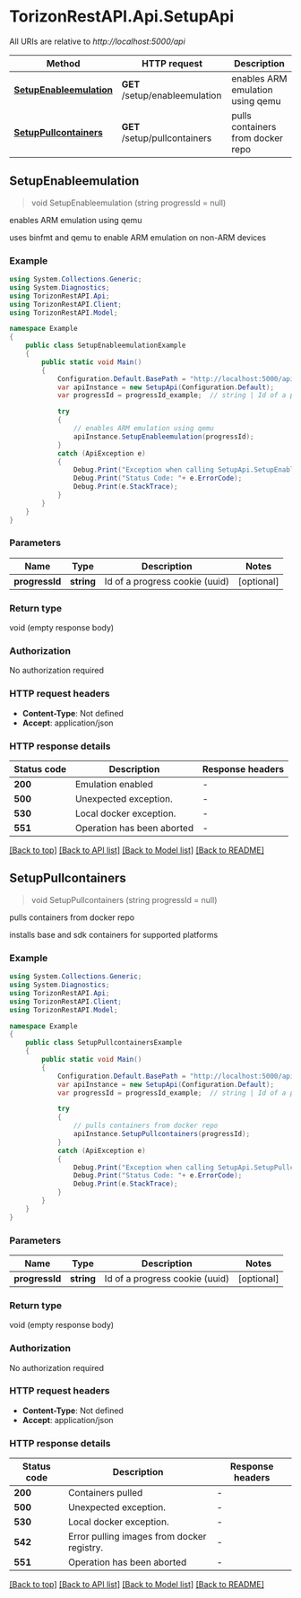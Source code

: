 # TorizonRestAPI.Api.SetupApi

All URIs are relative to *http://localhost:5000/api*

Method | HTTP request | Description
------------- | ------------- | -------------
[**SetupEnableemulation**](SetupApi.md#setupenableemulation) | **GET** /setup/enableemulation | enables ARM emulation using qemu
[**SetupPullcontainers**](SetupApi.md#setuppullcontainers) | **GET** /setup/pullcontainers | pulls containers from docker repo



## SetupEnableemulation

> void SetupEnableemulation (string progressId = null)

enables ARM emulation using qemu

uses binfmt and qemu to enable ARM emulation on non-ARM devices

### Example

```csharp
using System.Collections.Generic;
using System.Diagnostics;
using TorizonRestAPI.Api;
using TorizonRestAPI.Client;
using TorizonRestAPI.Model;

namespace Example
{
    public class SetupEnableemulationExample
    {
        public static void Main()
        {
            Configuration.Default.BasePath = "http://localhost:5000/api";
            var apiInstance = new SetupApi(Configuration.Default);
            var progressId = progressId_example;  // string | Id of a progress cookie (uuid) (optional) 

            try
            {
                // enables ARM emulation using qemu
                apiInstance.SetupEnableemulation(progressId);
            }
            catch (ApiException e)
            {
                Debug.Print("Exception when calling SetupApi.SetupEnableemulation: " + e.Message );
                Debug.Print("Status Code: "+ e.ErrorCode);
                Debug.Print(e.StackTrace);
            }
        }
    }
}
```

### Parameters


Name | Type | Description  | Notes
------------- | ------------- | ------------- | -------------
 **progressId** | **string**| Id of a progress cookie (uuid) | [optional] 

### Return type

void (empty response body)

### Authorization

No authorization required

### HTTP request headers

- **Content-Type**: Not defined
- **Accept**: application/json

### HTTP response details
| Status code | Description | Response headers |
|-------------|-------------|------------------|
| **200** | Emulation enabled |  -  |
| **500** | Unexpected exception. |  -  |
| **530** | Local docker exception. |  -  |
| **551** | Operation has been aborted |  -  |

[[Back to top]](#)
[[Back to API list]](../README.md#documentation-for-api-endpoints)
[[Back to Model list]](../README.md#documentation-for-models)
[[Back to README]](../README.md)


## SetupPullcontainers

> void SetupPullcontainers (string progressId = null)

pulls containers from docker repo

installs base and sdk containers for supported platforms

### Example

```csharp
using System.Collections.Generic;
using System.Diagnostics;
using TorizonRestAPI.Api;
using TorizonRestAPI.Client;
using TorizonRestAPI.Model;

namespace Example
{
    public class SetupPullcontainersExample
    {
        public static void Main()
        {
            Configuration.Default.BasePath = "http://localhost:5000/api";
            var apiInstance = new SetupApi(Configuration.Default);
            var progressId = progressId_example;  // string | Id of a progress cookie (uuid) (optional) 

            try
            {
                // pulls containers from docker repo
                apiInstance.SetupPullcontainers(progressId);
            }
            catch (ApiException e)
            {
                Debug.Print("Exception when calling SetupApi.SetupPullcontainers: " + e.Message );
                Debug.Print("Status Code: "+ e.ErrorCode);
                Debug.Print(e.StackTrace);
            }
        }
    }
}
```

### Parameters


Name | Type | Description  | Notes
------------- | ------------- | ------------- | -------------
 **progressId** | **string**| Id of a progress cookie (uuid) | [optional] 

### Return type

void (empty response body)

### Authorization

No authorization required

### HTTP request headers

- **Content-Type**: Not defined
- **Accept**: application/json

### HTTP response details
| Status code | Description | Response headers |
|-------------|-------------|------------------|
| **200** | Containers pulled |  -  |
| **500** | Unexpected exception. |  -  |
| **530** | Local docker exception. |  -  |
| **542** | Error pulling images from docker registry. |  -  |
| **551** | Operation has been aborted |  -  |

[[Back to top]](#)
[[Back to API list]](../README.md#documentation-for-api-endpoints)
[[Back to Model list]](../README.md#documentation-for-models)
[[Back to README]](../README.md)

